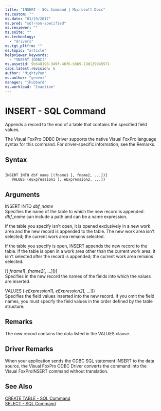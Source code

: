 ```yaml
---
title: "INSERT - SQL Command | Microsoft Docs"
ms.custom: ""
ms.date: "01/19/2017"
ms.prod: "sql-non-specified"
ms.reviewer: ""
ms.suite: ""
ms.technology: 
  - "drivers"
ms.tgt_pltfrm: ""
ms.topic: "article"
helpviewer_keywords: 
  - "INSERT [ODBC]"
ms.assetid: 9b648198-349f-46f6-b869-13d129945971
caps.latest.revision: 6
author: "MightyPen"
ms.author: "genemi"
manager: "jhubbard"
ms.workload: "Inactive"
---
```

# INSERT - SQL Command
Appends a record to the end of a table that contains the specified field values.  
  
 The Visual FoxPro ODBC Driver supports the native Visual FoxPro language syntax for this command. For driver-specific information, see the Remarks.  
  
## Syntax  
  
```  
  
INSERT INTO dbf_name [(fname1 [, fname2, ...])]  
   VALUES (eExpression1 [, eExpression2, ...])  
```  
  
## Arguments  
 INSERT INTO *dbf_name*  
 Specifies the name of the table to which the new record is appended. *dbf_name* can include a path and can be a name expression.  
  
 If the table you specify isn't open, it is opened exclusively in a new work area and the new record is appended to the table. The new work area isn't selected; the current work area remains selected.  
  
 If the table you specify is open, INSERT appends the new record to the table. If the table is open in a work area other than the current work area, it isn't selected after the record is appended; the current work area remains selected.  
  
 [( *fname1*[, *fname2*[, ...]])]  
 Specifies in the new record the names of the fields into which the values are inserted.  
  
 VALUES ( *eExpression1*[, *eExpression2*[, ...]])  
 Specifies the field values inserted into the new record. If you omit the field names, you must specify the field values in the order defined by the table structure.  
  
## Remarks  
 The new record contains the data listed in the VALUES clause.  
  
## Driver Remarks  
 When your application sends the ODBC SQL statement INSERT to the data source, the Visual FoxPro ODBC Driver converts the command into the Visual FoxProINSERT command without translation.  
  
## See Also  
 [CREATE TABLE - SQL Command](../../odbc/microsoft/create-table-sql-command.md)   
 [SELECT - SQL Command](../../odbc/microsoft/select-sql-command.md)
